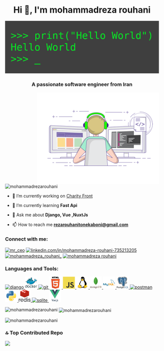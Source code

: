 <h1 align="center">Hi 👋, I'm mohammadreza rouhani</h1>
<div align="center"> <img src="https://github.com/mohammadrezarouhani/mohammadrezarouhani/blob/main/hello_world.gif"> </div>
<h3 align="center">A passionate software engineer from Iran</h3>
<img align="right" alt="Coding" width="400" src="https://raw.githubusercontent.com/devSouvik/devSouvik/master/gif3.gif">
<p align="left"> <img src="https://komarev.com/ghpvc/?username=mohammadrezarouhani&label=Profile%20views&color=0e75b6&style=flat" alt="mohammadrezarouhani" /> </p>

- 🔭 I’m currently working on [Charity Front](https://github.com/mohammadrezarouhani/charity-front.git)

- 🌱 I’m currently learning **Fast Api**

- 💬 Ask me about **Django, Vue ,NuxtJs**

- 📫 How to reach me **rezarouhanitonekaboni@gmail.com**

<h3 align="left">Connect with me:</h3>
<p align="left">
<a href="https://dev.to/mr_ceo" target="blank"><img align="center" src="https://raw.githubusercontent.com/rahuldkjain/github-profile-readme-generator/master/src/images/icons/Social/devto.svg" alt="mr_ceo" height="30" width="40" /></a>
<a href="https://linkedin.com/in/https://www.linkedin.com/in/mohammadreza-rouhani-735213205/" target="blank"><img align="center" src="https://raw.githubusercontent.com/rahuldkjain/github-profile-readme-generator/master/src/images/icons/Social/linked-in-alt.svg" alt="linkedin.com/in/mohammadreza-rouhani-735213205" height="30" width="40" /></a>
<a href="https://instagram.com/mohammadreza_rouhani_" target="blank"><img align="center" src="https://raw.githubusercontent.com/rahuldkjain/github-profile-readme-generator/master/src/images/icons/Social/instagram.svg" alt="mohammadreza_rouhani_" height="30" width="40" /></a>
<a href="https://www.leetcode.com/mohammadreza rouhani" target="blank"><img align="center" src="https://raw.githubusercontent.com/rahuldkjain/github-profile-readme-generator/master/src/images/icons/Social/leet-code.svg" alt="mohammadreza rouhani" height="30" width="40" /></a>
</p>

<h3 align="left">Languages and Tools:</h3>
<p align="left"> <a href="https://www.djangoproject.com/" target="_blank" rel="noreferrer"> <img src="https://cdn.worldvectorlogo.com/logos/django.svg" alt="django" width="40" height="40"/> </a> <a href="https://www.docker.com/" target="_blank" rel="noreferrer"> <img src="https://raw.githubusercontent.com/devicons/devicon/master/icons/docker/docker-original-wordmark.svg" alt="docker" width="40" height="40"/> </a> <a href="https://git-scm.com/" target="_blank" rel="noreferrer"> <img src="https://www.vectorlogo.zone/logos/git-scm/git-scm-icon.svg" alt="git" width="40" height="40"/> </a> <a href="https://www.w3.org/html/" target="_blank" rel="noreferrer"> <img src="https://raw.githubusercontent.com/devicons/devicon/master/icons/html5/html5-original-wordmark.svg" alt="html5" width="40" height="40"/> </a> <a href="https://developer.mozilla.org/en-US/docs/Web/JavaScript" target="_blank" rel="noreferrer"> <img src="https://raw.githubusercontent.com/devicons/devicon/master/icons/javascript/javascript-original.svg" alt="javascript" width="40" height="40"/> </a> <a href="https://www.linux.org/" target="_blank" rel="noreferrer"> <img src="https://raw.githubusercontent.com/devicons/devicon/master/icons/linux/linux-original.svg" alt="linux" width="40" height="40"/> </a> <a href="https://www.mongodb.com/" target="_blank" rel="noreferrer"> <img src="https://raw.githubusercontent.com/devicons/devicon/master/icons/mongodb/mongodb-original-wordmark.svg" alt="mongodb" width="40" height="40"/> </a> <a href="https://www.mysql.com/" target="_blank" rel="noreferrer"> <img src="https://raw.githubusercontent.com/devicons/devicon/master/icons/mysql/mysql-original-wordmark.svg" alt="mysql" width="40" height="40"/> </a> <a href="https://www.postgresql.org" target="_blank" rel="noreferrer"> <img src="https://raw.githubusercontent.com/devicons/devicon/master/icons/postgresql/postgresql-original-wordmark.svg" alt="postgresql" width="40" height="40"/> </a> <a href="https://postman.com" target="_blank" rel="noreferrer"> <img src="https://www.vectorlogo.zone/logos/getpostman/getpostman-icon.svg" alt="postman" width="40" height="40"/> </a> <a href="https://www.python.org" target="_blank" rel="noreferrer"> <img src="https://raw.githubusercontent.com/devicons/devicon/master/icons/python/python-original.svg" alt="python" width="40" height="40"/> </a> <a href="https://redis.io" target="_blank" rel="noreferrer"> <img src="https://raw.githubusercontent.com/devicons/devicon/master/icons/redis/redis-original-wordmark.svg" alt="redis" width="40" height="40"/> </a> <a href="https://www.sqlite.org/" target="_blank" rel="noreferrer"> <img src="https://www.vectorlogo.zone/logos/sqlite/sqlite-icon.svg" alt="sqlite" width="40" height="40"/> </a> <a href="https://vuejs.org/" target="_blank" rel="noreferrer"> <img src="https://raw.githubusercontent.com/devicons/devicon/master/icons/vuejs/vuejs-original-wordmark.svg" alt="vuejs" width="40" height="40"/> </a> </p>

<p><img align="left" src="https://github-readme-stats.vercel.app/api/top-langs?username=mohammadrezarouhani&show_icons=true&locale=en&layout=compact" alt="mohammadrezarouhani" /></p>

<p>&nbsp;<img align="center" src="https://github-readme-stats.vercel.app/api?username=mohammadrezarouhani&show_icons=true&locale=en" alt="mohammadrezarouhani" /></p>

<p><img align="center" src="https://github-readme-streak-stats.herokuapp.com/?user=mohammadrezarouhani&" alt="mohammadrezarouhani" /></p>

### 🔝 Top Contributed Repo
![](https://github-contributor-stats.vercel.app/api?username=mohammadrezarouhani&limit=5&theme=flat&combine_all_yearly_contributions=true)

